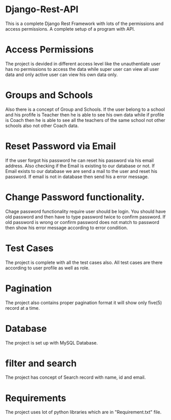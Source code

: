 # Django-Rest-API
This is a complete Django Rest Framework with lots of the permissions and access permissions. A complete setup of a program with API.

# Access Permissions
The project is devided in different access level like the unauthentiate user has no permissions to access the data while super user can view all user data and only active user can view his own data only.

# Groups and Schools
Also there is a concept of Group and Schools.
If the user belong to a school and his profife is Teacher then he is able to see his own data while if profile is Coach then he is able to see all the teachers of the same school not other schools also not other Coach data.

# Reset Password via Email
If the user forgot his password he can reset his password via his email address. Also checking if the Email is existing to our database or not.
If Email exists to our database we are send a mail to the user and reset his password.
If email is not in database then send his a error message.

# Change Password functionality.
Chage password functionality require user should be login.
You should have old password and then have to type password twice to confirm password.
If old password is wrong or confirm password does not match to password then show his error message according to error condition.

# Test Cases
The project is complete with all the test cases also. All test cases are there according to user profile as well as role.

# Pagination
The project also contains proper pagination format it will show only five(5) record at a time.

# Database
The project is set up with MySQL Database.

# filter and search
The project has concept of Search record with name, id and email.

# Requirements
The project uses lot of python libraries which are in "Requirement.txt" file.
